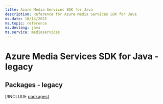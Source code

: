 ```yaml
---
title: Azure Media Services SDK for Java
description: Reference for Azure Media Services SDK for Java
ms.date: 10/14/2025
ms.topic: reference
ms.devlang: java
ms.service: mediaservices
---
```

# Azure Media Services SDK for Java - legacy
## Packages - legacy
[!INCLUDE [packages](media-services-index.md)]
